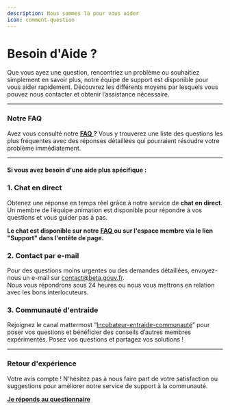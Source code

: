 ```yaml
---
description: Nous sommes là pour vous aider
icon: comment-question
---
```


# Besoin d'Aide ?

Que vous ayez une question, rencontriez un problème ou souhaitiez simplement en savoir plus, notre équipe de support est disponible pour vous aider rapidement. Découvrez les différents moyens par lesquels vous pouvez nous contacter et obtenir l’assistance nécessaire.

***

### **Notre FAQ**

Avez vous consulté notre [**FAQ** ](https://faq-betagouv.crisp.help/fr/)**?** Vous y trouverez une liste des questions les plus fréquentes avec des réponses détaillées qui pourraient résoudre votre problème immédiatement.

***

#### Si vous avez besoin d'une aide plus spécifique :

### **1. Chat en direct**

Obtenez une réponse en temps réel grâce à notre service de **chat en direct**. \
Un membre de l’équipe animation est disponible pour répondre à vos questions et vous guider pas à pas.

**Le chat est disponible sur notre** [**FAQ** ](https://faq-betagouv.crisp.help/fr/)**ou sur l'espace membre via le lien "Support" dans l'entête de page.**

### **2. Contact par e-mail**

Pour des questions moins urgentes ou des demandes détaillées, envoyez-nous un e-mail sur contact@beta.gouv.fr. \
Nous vous répondrons sous 24 heures ou nous vous mettrons en relation avec les bons interlocuteurs.

### 3. **Communauté d'entraide**

Rejoignez le canal mattermost “[Incubateur-entraide-communauté](https://mattermost.incubateur.net/betagouv/channels/incubateur-help)” pour poser vos questions et bénéficier des conseils d’autres membres expérimentés. Posez vos questions et partagez vos solutions !

***

### **Retour d'expérience**

Votre avis compte ! N'hésitez pas à nous faire part de votre satisfaction ou suggestions pour améliorer notre service de support à la communauté.

[**Je réponds au questionnaire**](https://tally.so/r/wdDX1N)
